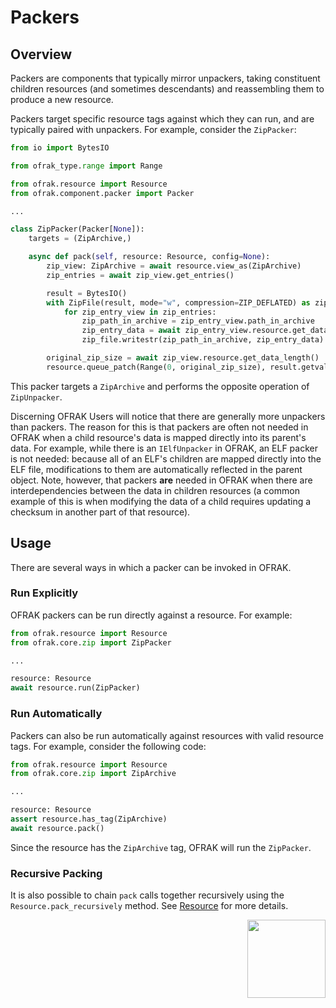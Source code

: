 # Packers
## Overview
Packers are components that typically mirror unpackers, taking constituent children resources (and sometimes descendants) and reassembling them to produce a new resource.

Packers target specific resource tags against which they can run, and are typically paired with unpackers. For example, consider the `ZipPacker`:

```python
from io import BytesIO

from ofrak_type.range import Range

from ofrak.resource import Resource
from ofrak.component.packer import Packer

...

class ZipPacker(Packer[None]):
    targets = (ZipArchive,)

    async def pack(self, resource: Resource, config=None):
        zip_view: ZipArchive = await resource.view_as(ZipArchive)
        zip_entries = await zip_view.get_entries()

        result = BytesIO()
        with ZipFile(result, mode="w", compression=ZIP_DEFLATED) as zip_file:
            for zip_entry_view in zip_entries:
                zip_path_in_archive = zip_entry_view.path_in_archive
                zip_entry_data = await zip_entry_view.resource.get_data()
                zip_file.writestr(zip_path_in_archive, zip_entry_data)

        original_zip_size = await zip_view.resource.get_data_length()
        resource.queue_patch(Range(0, original_zip_size), result.getvalue())
```

This packer targets a `ZipArchive` and performs the opposite operation of `ZipUnpacker`.

Discerning OFRAK Users will notice that there are generally more unpackers than packers. The reason for this is that packers are often not needed in OFRAK when a child resource's data is mapped directly into its parent's data. For example, while there is an `IElfUnpacker` in OFRAK, an ELF packer is not needed: because all of an ELF's children are mapped directly into the ELF file, modifications to them are automatically reflected in the parent object. Note, however, that packers **are** needed in OFRAK when there are interdependencies between the data in children resources (a common example of this is when modifying the data of a child requires updating a checksum in another part of that resource).

## Usage
There are several ways in which a packer can be invoked in OFRAK.

### Run Explicitly
OFRAK packers can be run directly against a resource. For example:

```python
from ofrak.resource import Resource
from ofrak.core.zip import ZipPacker

...

resource: Resource
await resource.run(ZipPacker)
```

### Run Automatically
Packers can also be run automatically against resources with valid resource tags. For example, consider the following code:

```python
from ofrak.resource import Resource
from ofrak.core.zip import ZipArchive

...

resource: Resource
assert resource.has_tag(ZipArchive)
await resource.pack()
```

Since the resource has the `ZipArchive` tag, OFRAK will run the `ZipPacker`.

### Recursive Packing
It is also possible to chain `pack` calls together recursively using the `Resource.pack_recursively` method. See [Resource](../resource.md) for more details.

<div align="right">
<img src="../../assets/square_04.png" width="125" height="125">
</div>

